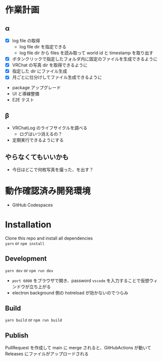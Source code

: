 # 作業計画
## α
* [x] log file の取得
    * log file dir を指定できる
    * log file dir から files を読み取って world id と timestamp を取り出す
* [x] ボタンクリックで指定したフォルダ内に固定のファイルを生成できるように
* [x] VRChat の写真 dir を取得できるように
* [x] 指定した dir にファイル生成
* [x] 月ごとに仕分けしてファイル生成できるように
* package アップグレード
* UI と導線整備
* E2E テスト

## β
* VRChatLog のライフサイクルを調べる
  * ログはいつ消えるの？
* 定期実行できるようにする

## やらなくてもいいかも
* 今日はどこで何枚写真を撮った、を出す？


# 動作確認済み開発環境
* GitHub Codespaces

# Installation

Clone this repo and install all dependencies  
`yarn` or `npm install`

## Development

`yarn dev` or `npm run dev`

* `port 6080` をブラウザで開き、password `vscode` を入力することで仮想ウィンドウが立ち上がる
* electron background 側の hotreload が効かないのでつらみ

## Build

`yarn build` or `npm run build`

## Publish

PullRequest を作成して main に merge されると、GitHubActions が動いて Releases にファイルがアップロードされる
